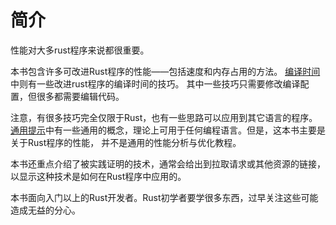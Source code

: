 # 简介

性能对大多rust程序来说都很重要。

本书包含许多可改进Rust程序的性能——包括速度和内存占用的方法。
[编译时间]中则有一些改进rust程序的编译时间的技巧。
其中一些技巧只需要修改编译配置，但很多都需要编辑代码。

[编译时间]: compile-times.md

注意，有很多技巧完全仅限于Rust，也有一些思路可以应用到其它语言的程序。
[通用提示]中有一些通用的概念，理论上可用于任何编程语言。但是，这本书主要是关于Rust程序的性能，
并不是通用的性能分析与优化教程。

本书还重点介绍了被实践证明的技术，通常会给出到拉取请求或其他资源的链接，
以显示这种技术是如何在Rust程序中应用的。

本书面向入门以上的Rust开发者。Rust初学者要学很多东西，过早关注这些可能造成无益的分心。

[通用提示]: general-tips.md

